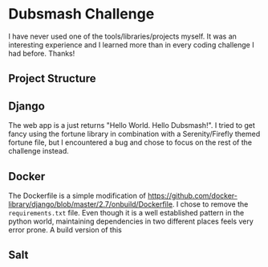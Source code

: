 Dubsmash Challenge
==================

I have never used one of the tools/libraries/projects myself. It was an interesting experience and I learned more than in every coding challenge I had before. Thanks!

## Project Structure



## Django

The web app is a just returns "Hello World. Hello Dubsmash!". I tried to get fancy using the fortune library in combination with a Serenity/Firefly themed fortune file, but I encountered a bug and chose to focus on the rest of the challenge instead.

## Docker

The Dockerfile is a simple modification of https://github.com/docker-library/django/blob/master/2.7/onbuild/Dockerfile. I chose to remove the ``requirements.txt`` file. Even though it is a well established pattern in the python world, maintaining dependencies in two different places feels very error prone. A build version of this 

## Salt
